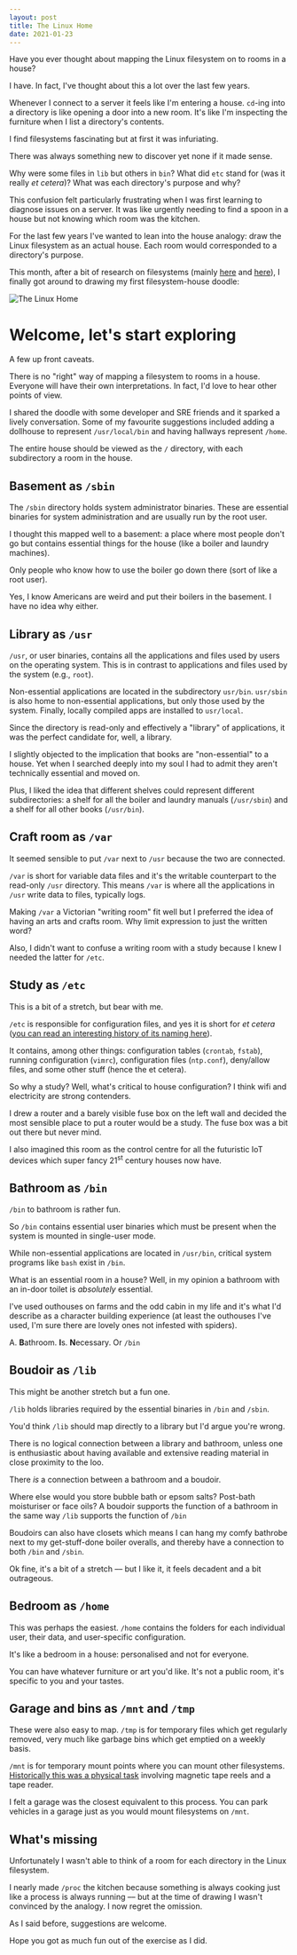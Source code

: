 ```yaml
---
layout: post
title: The Linux Home
date: 2021-01-23
---
```


Have you ever thought about mapping the Linux filesystem on to rooms in a house?

I have. In fact, I've thought about this a lot over the last few years.

Whenever I connect to a server it feels like I'm entering a house. `cd`-ing into a directory is like opening a door into a new room. It's like I'm inspecting the furniture when I list a directory's contents.

I find filesystems fascinating but at first it was infuriating.

There was always something new to discover yet none if it made sense. 

Why were some files in `lib` but others in `bin`? What did `etc` stand for (was it really _et cetera_)? What was each directory's purpose and why?

This confusion felt particularly frustrating when I was first learning to diagnose issues on a server. It was like urgently needing to find a spoon in a house but not knowing which room was the kitchen.

For the last few years I've wanted to lean into the house analogy: draw the Linux filesystem as an actual house. Each room would corresponded to a directory's purpose.

This month, after a bit of research on filesystems (mainly [here](https://www.howtogeek.com/117435/htg-explains-the-linux-directory-structure-explained/) and [here](https://en.wikipedia.org/wiki/Filesystem_Hierarchy_Standard#Directory_structure)), I finally got around to drawing my first filesystem-house doodle:

![The Linux Home](/public/images/linux_home.png)

# Welcome, let's start exploring

A few up front caveats. 

There is no "right" way of mapping a filesystem to rooms in a house. Everyone will have their own interpretations. In fact, I'd love to hear other points of view. 

I shared the doodle with some developer and SRE friends and it sparked a lively conversation. Some of my favourite suggestions included adding a dollhouse to represent `/usr/local/bin` and having hallways represent `/home`.

The entire house should be viewed as the `/` directory, with each subdirectory a room in the house.

## Basement as `/sbin`

The `/sbin` directory holds system administrator binaries. These are essential binaries for system administration and are usually run by the root user.

I thought this mapped well to a basement: a place where most people don't go but contains essential things for the house (like a boiler and laundry machines). 

Only people who know how to use the boiler go down there (sort of like a root user).

Yes, I know Americans are weird and put their boilers in the basement. I have no idea why either.

## Library as `/usr`

`/usr`, or user binaries, contains all the applications and files used by users on the operating system. This is in contrast to applications and files used by the system (e.g., `root`). 

Non-essential applications are located in the subdirectory `usr/bin`. `usr/sbin` is also home to non-essential applications, but only those used by the system. Finally, locally compiled apps are installed to `usr/local`.

Since the directory is read-only and effectively a "library" of applications, it was the perfect candidate for, well, a library.

I slightly objected to the implication that books are "non-essential" to a house. Yet when I searched deeply into my soul I had to admit they aren't technically essential and moved on.

Plus, I liked the idea that different shelves could represent different subdirectories: a shelf for all the boiler and laundry manuals (`/usr/sbin`) and a shelf for all other books (`/usr/bin`).

## Craft room as `/var`

It seemed sensible to put `/var` next to `/usr` because the two are connected. 

`/var` is short for variable data files and it's the writable counterpart to the read-only `/usr` directory. This means `/var` is where all the applications in `/usr` write data to files, typically logs.

Making `/var` a Victorian "writing room" fit well but I preferred the idea of having an arts and crafts room. Why limit expression to just the written word?

Also, I didn't want to confuse a writing room with a study because I knew I needed the latter for `/etc`.

## Study as `/etc`

This is a bit of a stretch, but bear with me.

`/etc` is responsible for configuration files, and yes it is short for _et cetera_ ([you can read an interesting history of its naming here](https://www.linuxnix.com/linux-directory-structure-explainedetc-folder/)).

It contains, among other things: configuration tables (`crontab`, `fstab`), running configuration (`vimrc`), configuration files (`ntp.conf`), deny/allow files, and some other stuff (hence the et cetera).

So why a study? Well, what's critical to house configuration? I think wifi and electricity are strong contenders. 

I drew a router and a barely visible fuse box on the left wall and decided the most sensible place to put a router would be a study. The fuse box was a bit out there but never mind. 

I also imagined this room as the control centre for all the futuristic IoT devices which super fancy 21<sup>st</sup> century houses now have.

## Bathroom as `/bin`

`/bin` to bathroom is rather fun.

So `/bin` contains essential user binaries which must be present when the system is mounted in single-user mode.

While non-essential applications are located in `/usr/bin`, critical system programs like `bash` exist in `/bin`.

What is an essential room in a house? Well, in my opinion a bathroom with an in-door toilet is _absolutely_ essential.

I've used outhouses on farms and the odd cabin in my life and it's what I'd describe as a character building experience (at least the outhouses I've used, I'm sure there are lovely ones not infested with spiders).

A. **B**athroom. **I**s. **N**ecessary. Or `/bin`

## Boudoir as `/lib`

This might be another stretch but a fun one.

`/lib` holds libraries required by the essential binaries in `/bin` and `/sbin`. 

You'd think `/lib` should map directly to a library but I'd argue you're wrong. 

There is no logical connection between a library and bathroom, unless one is enthusiastic about having available and extensive reading material in close proximity to the loo.

There _is_ a connection between a bathroom and a boudoir. 

Where else would you store bubble bath or epsom salts? Post-bath moisturiser or face oils? A boudoir supports the function of a bathroom in the same way `/lib` supports the function of `/bin`

Boudoirs can also have closets which means I can hang my comfy bathrobe next to my get-stuff-done boiler overalls, and thereby have a connection to both `/bin` and `/sbin`.

Ok fine, it's a bit of a stretch –– but I like it, it feels decadent and a bit outrageous.

## Bedroom as `/home`

This was perhaps the easiest. `/home` contains the folders for each individual user, their data, and user-specific configuration.

It's like a bedroom in a house: personalised and not for everyone. 

You can have whatever furniture or art you'd like. It's not a public room, it's specific to you and your tastes.

## Garage and bins as `/mnt` and `/tmp`

These were also easy to map. `/tmp` is for temporary files which get regularly removed, very much like garbage bins which get emptied on a weekly basis.

`/mnt` is for temporary mount points where you can mount other filesystems. [Historically this was a physical task](https://superuser.com/questions/334115/what-do-we-mean-by-mounting-a-filesystem) involving magnetic tape reels and a tape reader.

I felt a garage was the closest equivalent to this process. You can park vehicles in a garage just as you would mount filesystems on `/mnt`.

## What's missing

Unfortunately I wasn't able to think of a room for each directory in the Linux filesystem.

I nearly made `/proc` the kitchen because something is always cooking just like a process is always running –– but at the time of drawing I wasn't convinced by the analogy. I now regret the omission.

As I said before, suggestions are welcome.

Hope you got as much fun out of the exercise as I did.

